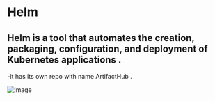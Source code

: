 # Helm
Helm is a tool that automates the creation, packaging, configuration, and deployment of Kubernetes applications .
- 
-it has its own repo with name ArtifactHub .

![image](https://github.com/Himanshu9960/Helm/assets/131389262/eeafa3e6-35b0-4bf2-99c6-3b7c16ca50d7)
